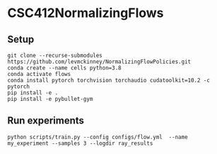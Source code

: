 # CSC412NormalizingFlows
## Setup
```
git clone --recurse-submodules https://github.com/levmckinney/NormalizingFlowPolicies.git
conda create --name cells python=3.8
conda activate flows
conda install pytorch torchvision torchaudio cudatoolkit=10.2 -c pytorch
pip install -e .
pip install -e pybullet-gym
```
## Run experiments
```
python scripts/train.py --config configs/flow.yml  --name my_experiment --samples 3 --logdir ray_results
```